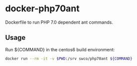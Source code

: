 # docker-php70ant

Dockerfile to run PHP 7.0 dependent ant commands.

## Usage

Run ${COMMAND} in the centos6 build environment:

```bash
docker run --rm -it -v $PWD:/srv swco/php70ant ${COMMAND}
```
